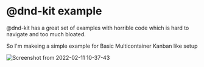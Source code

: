 # @dnd-kit example

@dnd-kit has a great set of examples with horrible code which is hard to navigate and too much bloated.

So I'm makeing a simple example for Basic Multicontainer Kanban like setup

![Screenshot from 2022-02-11 10-37-43](https://user-images.githubusercontent.com/24393343/153540613-a938cfc6-db67-435d-8484-418ea5be20d6.png)
